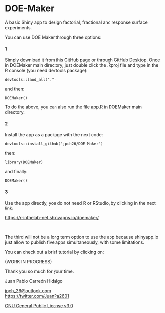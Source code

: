 DOE-Maker
================

A basic Shiny app to design factorial, fractional and response surface experiments.

You can use DOE Maker through three options:

#### 1

Simply download it from this GitHub page or through GitHub Desktop. Once in DOEMaker main directory, just double click the .Rproj file and type in the R console (you need devtools package):

`devtools::laod_all(".")`

and then:

`DOEMaker()`

To do the above, you can also run the file app.R in DOEMaker main directory.

#### 2

Install the app as a package with the next code:

`devtools::install_github("jpch26/DOE-Maker")`

then:

`library(DOEMaker)`

and finally:

`DOEMaker()`

#### 3

Use the app directly, you do not need R or RStudio, by clicking in the next link:

https://r-inthelab-net.shinyapps.io/doemaker/

 

The third will not be a long term option to use the app because shinyapp.io just allow to publish five apps simultaneously, with some limitations. 

You can check out a brief tutorial by clicking on:  

(WORK IN PROGRESS)

Thank you so much for your time.  


Juan Pablo Carreón Hidalgo

<jpch_26@outlook.com>  
<https://twitter.com/JuanPa2601>

[GNU General Public License v3.0](https://www.gnu.org/licenses/gpl-3.0.html)

